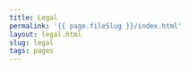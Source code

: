 ```yaml
---
title: Legal
permalink: '{{ page.fileSlug }}/index.html'
layout: legal.html
slug: legal
tags: pages
---
```



